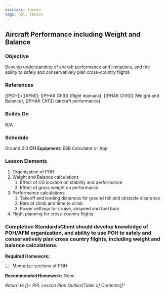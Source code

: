 ```yaml
---
cssclass: lesson
tags: ppl, lesson
---
```

## Aircraft Performance including Weight and Balance

### Objective
Develop understanding of aircraft performance and limitations, and the ability to safely and conservatively plan cross-country flights.

### References
[[POH]]/[[AFM]]; [[PHAK Ch9]] (flight manuals), [[PHAK Ch10]] (Weight and Balance), [[PHAK Ch11]] (aircraft performance)

### Builds On
N/A

### Schedule
Ground 2.0
**CFI Equipment:** E6B Calculator or App

### Lesson Elements
1. Organization of POH
2. Weight and Balance calculations
	1. Effect of CG location on stability and performance
	2. Effect of gross weight on performance
3. Performance calculations
	1. Takeoff and landing distances for ground roll and obstacle clearance
	2. Rate of climb and time to climb
	3. Power settings for cruise, airspeed and fuel burn
4. Flight planning for cross-country flights

### Completion StandardsClient should develop knowledge of POH/AFM organization, and ability to use POH to safely and conservatively plan cross country flights, including weight and balance calculations.

**Required Homework:** 
- [ ] Memorize sections of POH

**Recommended Homework:** None

*Return to [[~ PPL Lesson Plan Outline|Table of Contents]]^*